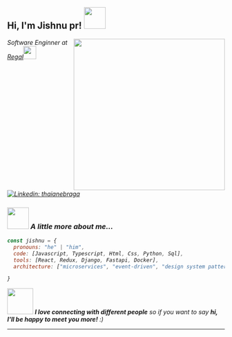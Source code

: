 <h2> Hi, I'm Jishnu pr! <img src="https://media.giphy.com/media/mGcNjsfWAjY5AEZNw6/giphy.gif" width="50"></h2>
<img align='right' src="https://mir-s3-cdn-cf.behance.net/project_modules/hd/06f21a161921919.63cd7887d0a70.gif" width="350">
<p><em>Software Enginner at <a href="https://www.regaljewellers.net/">Regal</a><img src="https://media.giphy.com/media/fYSnHlufseco8Fh93Z/giphy.gif" width="30"
</em></p>


[![Linkedin: thaianebraga](https://img.shields.io/badge/-Jishnu-blue?style=flat-square&logo=Linkedin&logoColor=white&link=https://www.linkedin.com/in/jishnupr//)](https://www.linkedi)



### <img src="https://media.giphy.com/media/VgCDAzcKvsR6OM0uWg/giphy.gif" width="50"> A little more about me...  

```javascript
const jishnu = {
  pronouns: "he" | "him",
  code: [Javascript, Typescript, Html, Css, Python, Sql],
  tools: [React, Redux, Django, Fastapi, Docker],
  architecture: ["microservices", "event-driven", "design system pattern"],

}
```

<img src="https://media.giphy.com/media/LnQjpWaON8nhr21vNW/giphy.gif" width="60"> <em><b>I love connecting with different people</b> so if you want to say <b>hi, I'll be happy to meet you more!</b> :)</em>

---
